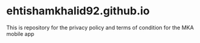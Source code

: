 # ehtishamkhalid92.github.io
This is repository for the privacy policy and terms of condition for the MKA mobile app
